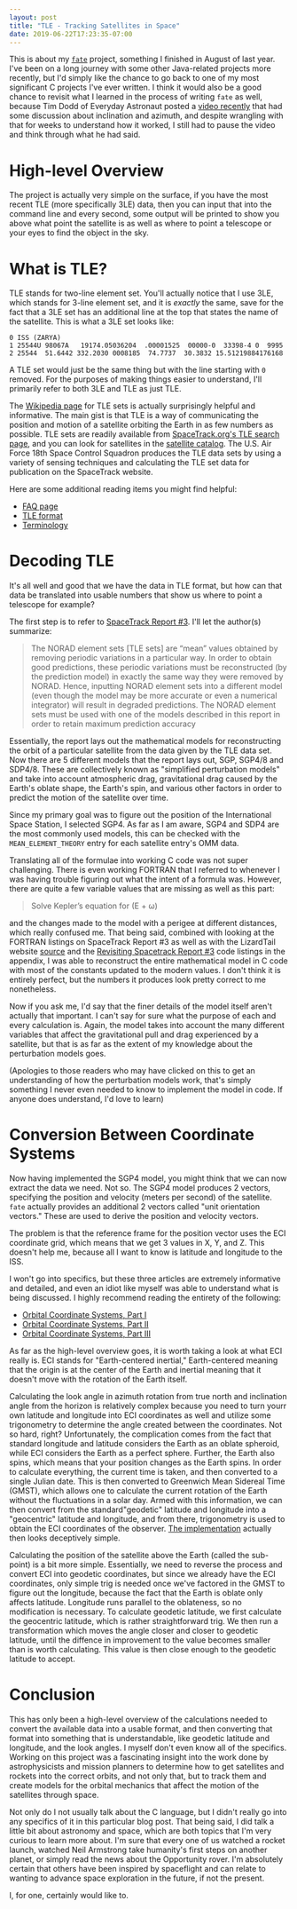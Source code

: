 ```yaml
---
layout: post
title: "TLE - Tracking Satellites in Space"
date: 2019-06-22T17:23:35-07:00
---
```


This is about my [`fate`](https://github.com/AgentTroll/fate)
project, something I finished in August of last year. I've
been on a long journey with some other Java-related
projects more recently, but I'd simply like the chance to
go back to one of my most significant C projects I've ever
written. I think it would also be a good chance to revisit
what I learned in the process of writing `fate` as well,
because Tim Dodd of Everyday Astronaut posted a [video
recently](https://youtu.be/kB-GKvdydho) that had some
discussion about inclination and azimuth, and despite
wrangling with that for weeks to understand how it worked,
I still had to pause the video and think through what he
had said.

# High-level Overview

The project is actually very simple on the surface, if you
have the most recent TLE (more specifically 3LE) data, then
you can input that into the command line and every second,
some output will be printed to show you above what point
the satellite is as well as where to point a telescope or
your eyes to find the object in the sky.

# What is TLE?

TLE stands for two-line element set. You'll actually notice
that I use 3LE, which stands for 3-line element set, and it
is *exactly* the same, save for the fact that a 3LE set has
an additional line at the top that states the name of the
satellite. This is what a 3LE set looks like:

```
0 ISS (ZARYA)
1 25544U 98067A   19174.05036204  .00001525  00000-0  33398-4 0  9995
2 25544  51.6442 332.2030 0008185  74.7737  30.3832 15.51219884176168
```

A TLE set would just be the same thing but with the line 
starting with `0` removed. For the purposes of
making things easier to understand, I'll primarily refer
to both 3LE and TLE as just TLE.

The [Wikipedia page](https://en.wikipedia.org/wiki/Two-line_element_set)
for TLE sets is actually surprisingly helpful and
informative. The main gist is that TLE is a way of
communicating the position and motion of a satellite
orbiting the Earth in as few numbers as possible. TLE sets 
are readily available from [SpaceTrack.org's TLE search
page](https://www.space-track.org/#/tle), and you can look
for satellites in the [satellite catalog](https://www.space-track.org/#/catalog).
The U.S. Air Force 18th Space Control Squadron produces
the TLE data sets by using a variety of sensing techniques
and calculating the TLE set data for publication on the
SpaceTrack website.

Here are some additional reading items you might find
helpful:

  - [FAQ page](https://www.space-track.org/documentation#/faq)
  - [TLE format](https://www.space-track.org/documentation#tle)
  - [Terminology](https://www.space-track.org/documentation#legend)

# Decoding TLE

It's all well and good that we have the data in TLE format,
but how can that data be translated into usable numbers
that show us where to point a telescope for example?

The first step is to refer to 
[SpaceTrack Report #3](https://www.celestrak.com/NORAD/documentation/spacetrk.pdf).
I'll let the author(s) summarize:

> The NORAD element sets [TLE sets] are “mean” values 
obtained by removing periodic variations in a particular
way. In order to obtain good predictions, these periodic
variations must be reconstructed (by the prediction model)
in exactly the same way they were removed by NORAD. Hence, 
inputting NORAD element sets into a different model (even 
though the model may be more accurate or even a numerical 
integrator) will result in degraded predictions. The NORAD 
element sets must be used with one of the models described 
in this report in order to retain maximum prediction 
accuracy

Essentially, the report lays out the mathematical models
for reconstructing the orbit of a particular satellite
from the data given by the TLE data set. Now there are
5 different models that the report lays out, SGP, SGP4/8
and SDP4/8. These are collectively known as "simplified
perturbation models" and take into account atmospheric
drag, gravitational drag caused by the Earth's oblate 
shape, the Earth's spin, and various other factors in order
to predict the motion of the satellite over time.

Since my primary goal was to figure out the position of
the International Space Station, I selected SGP4. As far as
I am aware, SGP4 and SDP4 are the most commonly used
models, this can be checked with the `MEAN_ELEMENT_THEORY`
entry for each satellite entry's OMM data.

Translating all of the formulae into working C code was
not super challenging. There is even working FORTRAN that
I referred to whenever I was having trouble figuring out
what the intent of a formula was. However, there are quite
a few variable values that are missing as well as this
part:

> Solve Kepler’s equation for (E + ω)

and the changes made to the model with a perigee at
different distances, which really confused me. That being
said, combined with looking at the FORTRAN listings on
SpaceTrack Report #3 as well as with the LizardTail website
[source](https://www.lizard-tail.com/isana/tle/lib/sgp4.js)
and the 
[Revisiting Spacetrack Report #3](https://www.celestrak.com/publications/AIAA/2006-6753/AIAA-2006-6753.pdf)
code listings in the appendix, I was able to reconstruct
the entire mathematical model in C code with most of the
constants updated to the modern values. I don't think it is
entirely perfect, but the numbers it produces look pretty
correct to me nonetheless.

Now if you ask me, I'd say that the finer details of the
model itself aren't actually that important. I can't say 
for sure what the purpose of each and every calculation is.
Again, the model takes into account the many different
variables that affect the gravitational pull and drag
experienced by a satellite, but that is as far as the 
extent of my knowledge about the perturbation models goes.

(Apologies to those readers who may have clicked on this to
get an understanding of how the perturbation models work,
that's simply something I never even needed to know to
implement the model in code. If anyone does understand, I'd
love to learn)

# Conversion Between Coordinate Systems

Now having implemented the SGP4 model, you might think that
we can now extract the data we need. Not so. The SGP4 model
produces 2 vectors, specifying the position and velocity
(meters per second) of the satellite. `fate` actually 
provides an additional 2 vectors called "unit orientation 
vectors." These are used  to derive the position and 
velocity vectors. 

The problem is that the reference frame for the
position vector uses the ECI coordinate grid, which means
that we get 3 values in X, Y, and Z. This doesn't help me,
because all I want to know is latitude and longitude to the
ISS.

I won't go into specifics, but these three articles are
extremely informative and detailed, and even an idiot like
myself was able to understand what is being discussed. I
highly recommend reading the entirety of the following:

  - [Orbital Coordinate Systems, Part I](https://www.celestrak.com/columns/v02n01/)
  - [Orbital Coordinate Systems, Part II](https://www.celestrak.com/columns/v02n02/)
  - [Orbital Coordinate Systems, Part III](https://www.celestrak.com/columns/v02n03/)

As far as the high-level overview goes, it is worth taking
a look at what ECI really is. ECI stands for 
"Earth-centered inertial," Earth-centered meaning that the
origin is at the center of the Earth and inertial meaning 
that it doesn't move with the rotation of the Earth itself.

Calculating the look angle in azimuth rotation from true
north and inclination angle from the horizon is relatively
complex because you need to turn yourr own latitude and 
longitude into ECI coordinates as well and utilize some 
trigonometry to determine the angle created between the 
coordinates. Not so hard, right? Unfortunately, the
complication comes from the fact that standard longitude
and latitude considers the Earth as an oblate spheroid, 
while ECI considers the Earth as a perfect sphere. Further,
the Earth also spins, which means that your position
changes as the Earth spins. In order to calculate 
everything, the current time is taken, and then converted 
to a single Julian date. This is then converted to 
Greenwich Mean Sidereal Time (GMST), which allows one to
calculate the current rotation of the Earth without the 
fluctuations in a solar day. Armed with this information,
we can then convert from the standard"geodetic" latitude 
and longitude into a "geocentric" latitude and longitude,
and from there, trigonometry is used to obtain the ECI 
coordinates of the observer.
[The implementation](https://github.com/AgentTroll/fate/blob/70311dab1664ffa3278c4af0e3f8f96f859f9efc/eci.c#L12-L22)
actually then looks deceptively simple.

Calculating the position of the satellite above the Earth
(called the sub-point) is a bit more simple. Essentially, 
we need to reverse the process and convert ECI into 
geodetic coordinates, but since we already have the ECI
coordinates, only simple trig is needed once we've factored
in the GMST to figure out the longitude, because the fact
that the Earth is oblate only affects latitude. Longitude
runs parallel to the oblateness, so no modification is
necessary. To calculate geodetic latitude, we first 
calculate the geocentric latitude, which is rather 
straightforward trig. We then run a transformation which 
moves the angle closer and closer to geodetic latitude, 
until the diffence in improvement to the value becomes 
smaller than is worth calculating. This value is then close
enough to the geodetic latitude to accept.

# Conclusion

This has only been a high-level overview of the
calculations needed to convert the available data into a
usable format, and then converting that format into
something that is understandable, like geodetic latitude
and longitude, and the look angles. I myself don't even
know all of the specifics. Working on this project was a
fascinating insight into the work done by astrophysicists
and mission planners to determine how to get satellites and
rockets into the correct orbits, and not only that, but to
track them and create models for the orbital mechanics that
affect the motion of the satellites through space.

Not only do I not usually talk about the C language, but I
didn't really go into any specifics of it in this 
particular blog post. That being said, I did talk a little
bit about astronomy and space, which are both topics that
I'm very curious to learn more about. I'm sure that every
one of us watched a rocket launch, watched Neil Armstrong
take humanity's first steps on another planet, or simply
read the news about the Opportunity rover. I'm absolutely
certain that others have been inspired by spaceflight and 
can relate to wanting to advance space exploration in the
future, if not the present.

I, for one, certainly would like to.
